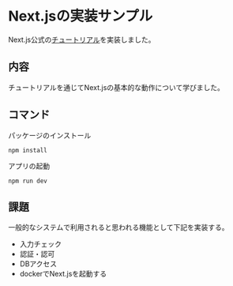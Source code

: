 # Next.jsの実装サンプル

Next.js公式の[チュートリアル](https://nextjs.org/learn/foundations/about-nextjs)を実装しました。

## 内容

チュートリアルを通じてNext.jsの基本的な動作について学びました。

## コマンド

パッケージのインストール
```shell
npm install
```

アプリの起動
```shell
npm run dev
```

## 課題

一般的なシステムで利用されると思われる機能として下記を実装する。

- 入力チェック
- 認証・認可
- DBアクセス
- dockerでNext.jsを起動する